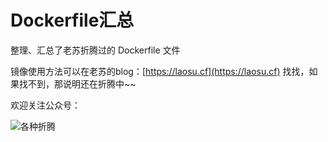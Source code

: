 # Dockerfile汇总

整理、汇总了老苏折腾过的 Dockerfile 文件

镜像使用方法可以在老苏的blog：[https://laosu.cf](https://laosu.cf)  找找，如果找不到，那说明还在折腾中~~

欢迎关注公众号：

![各种折腾](https://laosu.cf/uploads/wechat-qcode.jpg)
